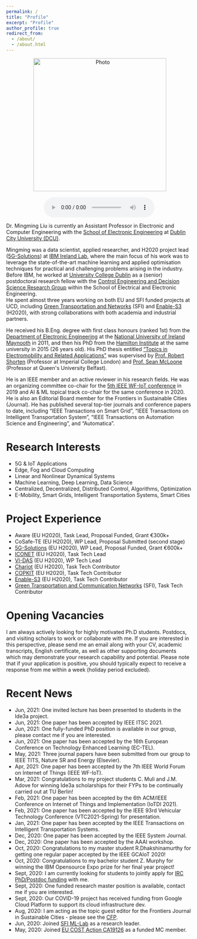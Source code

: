 ```yaml
---
permalink: /
title: "Profile"
excerpt: "Profile"
author_profile: true
redirect_from: 
  - /about/
  - /about.html
---
```


<p align="center">
  <img src="https://ming2liu.github.io/files/mm_pic1.jpg" alt="Photo" style="width: 360px;"/> 
</p>

<p align="center">
<audio controls controlsList="nodownload" preload="metadata" crossorigin="use-credentials" loop>
    <source src="files/ag.mp3" type="audio/mp3"/>
</audio>
</p>

Dr. Mingming Liu is currently an Assistant Professor in Electronic and Computer Engineering with the [School of Electronic Engineering](http://ece.eeng.dcu.ie/) at [Dublin City University (DCU)](https://www.dcu.ie/). 

Mingming was a data scientist, applied researcher, and H2020 project lead ([5G-Solutions](https://www.5gsolutionsproject.eu/)) at [IBM Ireland Lab](https://www.ibm.com/ie-en), where the main focus of his work was to leverage the state-of-the-art machine learning and applied optimisation techniques for practical
and challenging problems arising in the industry. Before IBM, he worked at [University College Dublin](http://www.ucd.ie/) as a (senior) postdoctoral research fellow with the [Control Engineering and Decision Science Research Group](http://smarttransport.ucd.ie/wordpress/) within the School of Electrical and Electronic Engineering.  
He spent almost three years working on both EU and SFI funded projects at UCD, including [Green Transportation and Networks](https://www.hamilton.ie/new-3m-research-project-in-green-transport-and-communications-networks-announced.htm) (SFI) and [Enable-S3](https://www.enable-s3.eu/) (H2020), with strong collaborations with both academia and industrial partners.
 
He received his B.Eng. degree with first class honours (ranked 1st) from the [Department of Electronic Engineering](https://www.maynoothuniversity.ie/electronic-engineering) at the [National University of Ireland Maynooth](https://www.maynoothuniversity.ie/) in 2011, and then his PhD from the [Hamilton Institute](https://www.maynoothuniversity.ie/hamilton) at the same university in 2015 (26 years old). His PhD thesis entitled [“Topics in Electromobility and Related Applications”](http://mural.maynoothuniversity.ie/6522/) was supervised by [Prof. Robert Shorten](https://ROBERTshorten.com) (Professor at Imperial College London) and [Prof. Sean McLoone](https://www.qub.ac.uk/research-centres/EPIC/Profile/?name=s.mcloone) (Professor at Queen's University Belfast). 

He is an IEEE member and an active reviewer in his research fields. He was an organizing committee co-chair for the [5th IEEE WF-IoT conference](https://wfiot2019.iot.ieee.org/) in 2019 and AI & ML topical track co-chair for the same conference in 2020. He is also an Editorial Board member for the Frontiers in Sustainable Cities (Journal). He has published several top-tier journals and conference papers to date, including “IEEE Transactions on Smart Grid”, “IEEE Transactions on Intelligent Transportation System”, “IEEE Transactions on Automation Science and Engineering”, and “Automatica”.


Research Interests
======
*  5G & IoT Applications 
*  Edge, Fog and Cloud Computing 
*  Linear and Nonlinear Dynamical Systems 
*  Machine Learning, Deep Learning, Data Science 
*  Centralized, Decentralized, Distributed Control, Algorithms, Optimization 
*  E-Mobility, Smart Grids, Intelligent Transportation Systems, Smart Cities


Project Experience 
======
*  Aware (EU H2020), Task Lead, Proposal Funded, Grant €300k+
*  CoSafe-TE (EU H2020), WP Lead, Proposal Submitted (second stage) 
*  [5G-Solutions](https://www.5gsolutionsproject.eu/) (EU H2020), WP Lead, Proposal Funded, Grant €600k+
*  [ICONET](https://www.iconetproject.eu/) (EU H2020), Task Tech Lead
*  [VI-DAS](http://www.vi-das.eu/) (EU H2020), WP Tech Lead
*  [Chariot](https://www.chariotproject.eu/) (EU H2020), Task Tech Contributor 
*  [COPKIT](https://copkit.eu/) (EU H2020), Task Tech Contributor 
*  [Enable-S3](https://www.enable-s3.eu/) (EU H2020), Task Tech Contributor
*  [Green Transportation and Communication Networks](https://www.hamilton.ie/new-3m-research-project-in-green-transport-and-communications-networks-announced.htm) (SFI), Task Tech Contributor

Opening Vacancies 
======
I am always actively looking for highly motivated Ph.D students. Postdocs, and visiting scholars to work or collaborate with me. If you are interested in this perspective, please send me an email along with your CV, academic transcripts, English certificate, as well as other supporting documents which may demonstrate your research capability and potential. 
Please note that if your application is positive, you should typically expect to receive a response from me within a week (holiday period excluded).

Recent News
======
*  Jun, 2021: One invited lecture has been presented to students in the Ide3a project.
*  Jun, 2021: One paper has been accepted by IEEE ITSC 2021. 
*  Jun, 2021: One fully-funded PhD position is available in our group, please contact me if you are interested.
*  Jun, 2021: One paper has been accepted by the 16th European Conference on Technology Enhanced Learning (EC-TEL).
*  May, 2021: Three journal papers have been submitted from our group to IEEE TITS, Nature SR and Energy (Elsevier). 
*  Apr, 2021: One paper has been accepted by the 7th IEEE World Forum on Internet of Things (IEEE WF-IoT).
*  Mar, 2021:  Congratulations to my project students C. Muli and J.M. Adove for winning Ide3a scholarships for their FYPs to be continually carried out at TU Berlin!
*  Feb, 2021:  One paper has been accepted by the 6th ACM/IEEE Conference on Internet of Things and Implementation (IoTDI 2021). 
*  Feb, 2021:  One paper has been accepted by the IEEE 93rd Vehicular Technology Conference (VTC2021-Spring) for presentation.
*  Jan, 2021:  One paper has been accepted by the IEEE Transactions on Intelligent Transportation Systems.
*  Dec, 2020:  One paper has been accepted by the IEEE System Journal. 
*  Dec, 2020:  One paper has been accepted by the AAAI workshop.
*  Oct, 2020:  Congratulations to my master student R.Dhakshinamurthy for getting one regular paper accepted by the IEEE GCAIoT 2020!
*  Oct, 2020:  Congratulations to my bachelor student Z. Murphy for winning the IBM Opensource Expo prize for her final year project!
*  Sept, 2020: I am currently looking for students to jointly apply for [IRC PhD/Postdoc funding](http://research.ie/funding/goipg/) with me. 
*  Sept, 2020: One funded research master position is available, contact me if you are interested.  
*  Sept, 2020: Our COVID-19 project has received funding from Google Cloud Platform to support its cloud infrastructure dev. 
*  Aug, 2020:  I am acting as the topic guest editor for the Frontiers Journal in Sustainable Cities - please see the [CFP](https://lnkd.in/egES8Vv). 
*  Jun, 2020: Joined [SFI ML-Lab](https://www.ml-labs.ie/) as a research leader. 
*  May, 2020: Joined [EU COST Action CA19126](https://www.cost.eu/actions/CA19126) as a funded MC member.

<script type="text/javascript" id="clstr_globe" src="//clustrmaps.com/globe.js?w=300&t=n&d=BR2Upx0sFRKc3PfVQr6-7suLXmtHNcoDIlN6fnmvC_g"></script>